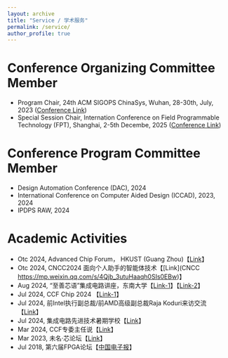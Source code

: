 ```yaml
---
layout: archive
title: "Service / 学术服务"
permalink: /service/
author_profile: true
---
```


Conference Organizing Committee Member
======
- Program Chair, 24th ACM SIGOPS ChinaSys, Wuhan, 28-30th, July, 2023 ([Conference Link](https://www.acmturc.com/2023/cn/SIGOPS_China.html))
- Special Session Chair, Internation Conference on Field Programmable Technology (FPT), Shanghai, 2-5th Decembe, 2025 ([Conference Link](https://fpt2025.shanghaitech.edu.cn/))


Conference Program Committee Member
======
- Design Automation Conference (DAC), 2024
- International Conference on Computer Aided Design (ICCAD), 2023, 2024
- IPDPS RAW, 2024

Academic Activities
======
- Otc 2024, Advanced Chip Forum， HKUST (Guang Zhou)【[Link](https://mp.weixin.qq.com/s/BvpbjvrlK3eUeifYl0kXHg)】
- Otc 2024, CNCC2024 面向个人助手的智能体技术【[Link](CNCC https://mp.weixin.qq.com/s/4Qjb_3utuHaaqh0SIs0EBw)】
- Aug 2024, “至善芯语”集成电路讲座，东南大学【[Link-1](https://mp.weixin.qq.com/s/tn1PzQCjj1PmFBYG01tg8Q)】【[Link-2](https://mp.weixin.qq.com/s/puMZL3L_FeGx7Z9ldKGlXQ)】
- Jul 2024, CCF Chip 2024 【[Link-1](https://ccf.org.cn/chip2024/general_1054)】
- Jul 2024, 前Intel执行副总裁/前AMD高级副总裁Raja Koduri来访交流【[Link](https://mp.weixin.qq.com/s/nrZVAfx5kqi0I3G51jvFyg)】
- Jul 2024, 集成电路先进技术暑期学校【[Link](https://mp.weixin.qq.com/s/6heCkJFCiT2AE1OiT9-PcQ)】
- Mar 2024, CCF专委主任说【[Link](https://mp.weixin.qq.com/s/y4mhjL9ogJi7d_cZBKQZIw)】
- Mar 2023, 未名·芯论坛【[Link](https://ic.pku.edu.cn/xwdt/8b6fe51215ad43b996b1fc4d9245a23f.htm)】
- Jul 2018, 第六届FPGA论坛【[中国电子报](http://m.cena.com.cn/semi/20180725/94807.html)】